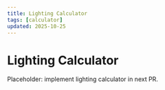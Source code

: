 ```yaml
---
title: Lighting Calculator
tags: [calculator]
updated: 2025-10-25
---
```

# Lighting Calculator

Placeholder: implement lighting calculator in next PR.
